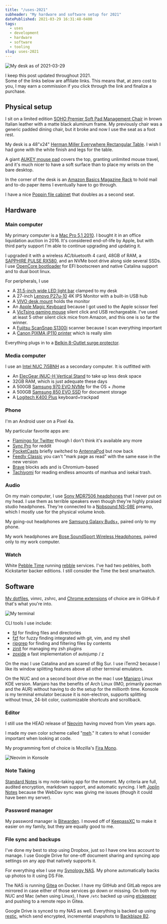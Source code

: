 ```yaml
---
title: "/uses-2021"
subheader: "My hardware and software setup for 2021"
datePublished: 2021-03-29 16:31:48-0400
tags:
  - uses
  - development
  - hardware
  - software
  - tooling
slug: uses-2021
---
```


![My desk as of 2021-03-29](./assets/desk-2021.png "My desk as of 2021-03-29")

I keep this post updated throughout 2021.  
Some of the links below are affiliate links. This means that, at zero cost to
you, I may earn a commission if you click through the link and finalize
a purchase.

## Physical setup

I sit on a limited edition [SOHO Premier Soft Pad Management Chair] in brown
Italian leather with a matte black aluminum frame. My previously chair was
a generic padded dining chair, but it broke and now I use the seat as a foot
rest.

My desk is a 48"x24" [Herman Miller Everywhere Rectangular Table]. I wish
I had gone with the white finish and legs for the table.

A giant [AUKEY mouse pad] covers the top, granting unlimited mouse travel, and
it's much nicer to have a soft surface than to place my wrists on the bare
desktop.

In the corner of the desk is an [Amazon Basics Magazine Rack] to hold mail and
to-do paper items I eventually have to go through.

I have a nice [Poppin file cabinet] that doubles as a second seat.

## Hardware

### Main computer

My primary computer is a [Mac Pro 5,1 2010]. I bought it in an office
liquidation auction in 2016. It's considered end-of-life by Apple, but with
third party support I'm able to continue upgrading and updating it.

I upgraded it with a wireless AC/bluetooth 4 card, 48GB of RAM, a [SAPPHIRE
PULSE RX580], and an NVMe boot drive along side several SSDs. I use [OpenCore
bootloader] for EFI bootscreen and native Catalina support and to dual boot
linux.

For peripherals, I use

- A [31.5-inch wide LED light bar] clamped to my desk
- A 27-inch [Lenovo P27u-10] 4K IPS Monitor with a built-in USB hub
- A [VIVO desk mount] holds the monitor
- An [Apple Magic Keyboard] because I got used to the Apple scissor feel
- A [VicTsing gaming mouse] silent click and USB rechargeable. I've used at
  least 5 other silent click mice from Amazon, and this one is so far the
  winner.
- A [Fujitsu ScanSnap S1300i] scanner because I scan everything important
- A [Canon PIXMA iP110 printer] which is really slim

Everything plugs in to a [Belkin 8-Outlet surge protector].

### Media computer

I use an [Intel NUC 7i5BNH] as a secondary computer. It is outfitted with

- An [ElecGear iNUC-H Vertical Stand] to take up less desk space
- 32GB RAM, which is just adequate these days
- A 500GB [Samsung 970 EVO NVMe] for the OS + /home
- A 500GB [Samsung 850 EVO SSD] for document storage
- A [Logitech K400 Plus] keyboard+trackpad

### Phone

I'm an Android user on a Pixel 4a.

My particular favorite apps are:

- [Flamingo for Twitter] though I don't think it's available any more
- [Sync Pro] for reddit
- [PocketCasts] briefly switched to [AntennaPod] but now back
- [Feedly Classic] you can't "mark page as read" with the same ease in the new
  version
- [Brave] blocks ads and is Chromium-based
- [Tachiyomi] for reading endless amounts of manhua and isekai trash.

### Audio

On my main computer, I use [Sony MDR7506 headphones] that I never put on my
head. I use them as terrible speakers even though they're highly praised
studio headphones. They're connected to a [Nobsound NS-08E] preamp, which
I mostly use for the physical volume knob.

My going-out headphones are [Samsung Galaxy Buds+], paired only to my phone.

My work headphones are [Bose SoundSport Wireless Headphones], paired only to
my work computer.

### Watch

White [Pebble Time] running [rebble] services. I've had two pebbles, both
Kickstarter backer editions. I still consider the Time the best smartwatch.

## Software

[My dotfiles], vimrc, zshrc, and [Chrome extensions] of choice are in GitHub
if that's what you're into.

![My terminal](./assets/terminal-potatopro.png "My Terminal")

CLI tools I use include:

- [fd] for finding files and directories
- [fzf] for fuzzy finding integrated with git, vim, and my shell
- [ripgrep] for finding and filtering files by contents
- [zinit] for managing my zsh plugins
- [zoxide] a fast implementation of autojump / z

On the mac I use Catalina and am scared of Big Sur. I use iTerm2 because
I like its window splitting features above all other terminal emulators.

On the NUC and on a second boot drive on the mac I use [Manjaro] Linux KDE
version. Manjaro has the benefits of Arch Linux (IMO, primarily pacman and the
AUR) without having to do the setup for the millionth time. Konsole is my
terminal emulator because it is non-electron, supports splitting without tmux,
24-bit color, customizable shortcuts and scrollback.

### Editor

I still use the HEAD release of [Neovim] having moved from Vim years ago.

I made my own color scheme called "[meh]." It caters to what I consider
important when looking at code.

My programming font of choice is Mozilla's [Fira Mono].

![Neovim in Konsole](./assets/vim-potatonuc.png "Neovim in Konsole")

### Note Taking

[Standard Notes] is my note-taking app for the moment. My criteria are full,
audited encryption, markdown support, and automatic syncing. I left
[Joplin Notes] because the WebDav sync was giving me issues (though it could
have been my server).

### Password manager

My password manager is [Bitwarden]. I moved off of [KeepassXC] to make it
easier on my family, but they are equally good to me.

### File sync and backups

I've done my best to stop using Dropbox, just so I have one less account to
manage. I use Google Drive for one-off document sharing and syncing app
settings on any app that natively supports it.

For everything else I use my [Synology NAS]. My phone automatically backs up
photos to it using DS File.

The NAS is running [Gitea] on Docker. I have my GitHub and GitLab repos are
mirrored in case either of those services go down or missing. On both my NUC
and Mac (when using Linux), I have `/etc` backed up using [etckeeper] and
pushing to a remote repo in Gitea.

Google Drive is synced to my NAS as well. Everything is backed up using
[restic], which send encrypted, incremental snapshots to [Backblaze B2].


[31.5-inch wide LED light bar]: https://amzn.to/3wcr83h
[Intel NUC 7i5BNH]: https://amzn.to/3afGKJQ
[ElecGear iNUC-H Vertical Stand]: https://amzn.to/3uXvvxo
[Lenovo P27u-10]: https://amzn.to/3toSJMO
[VIVO desk mount]: https://amzn.to/3rCPHTk
[Samsung 970 EVO NVMe]: https://amzn.to/3cwF6oE
[Samsung 850 EVO SSD]: https://amzn.to/2PiZa51
[Fujitsu ScanSnap S1300i]: https://amzn.to/39pD1c5
[Canon PIXMA iP110 printer]: https://www.usa.canon.com/internet/portal/us/home/products/details/printers/inkjet-single-function/ip-series/ip110
[Apple Magic Keyboard]: https://amzn.to/3fm30Fi
[VicTsing gaming mouse]: https://amzn.to/3sAWSwL
[Sony MDR7506 headphones]: https://amzn.to/3syEO6d
[Bose SoundSport Wireless Headphones]: https://amzn.to/2Rz6gDf
[Amazon Basics Magazine Rack]: https://amzn.to/3dlQtAg
[AUKEY mouse pad]: https://amzn.to/2Pb1NGi
[Belkin 8-Outlet surge protector]: https://amzn.to/3dlicje
[Herman Miller Everywhere Rectangular Table]: https://store.hermanmiller.com/office/conference-tables/everywhere-rectangular-table/3383.html
[Manjaro]: https://manjaro.org/
[My dotfiles]: https://github.com/davidosomething/dotfiles
[Chrome extensions]: https://github.com/davidosomething/dotfiles/blob/dev/chromium/extensions.md
[meh]: https://github.com/davidosomething/vim-colors-meh
[Joplin Notes]: https://joplinapp.org/
[Standard Notes]: https://standardnotes.org/
[Bitwarden]: https://bitwarden.com/
[KeepassXC]: https://keepassxc.org/
[Fira Mono]: https://mozilla.github.io/Fira/
[restic]: https://restic.net/
[etckeeper]: https://joeyh.name/code/etckeeper/
[Poppin file cabinet]: https://amzn.to/32ganpY
[Neovim]: https://neovim.io
[Nova Launcher Prime]: https://play.google.com/store/apps/details?id=com.teslacoilsw.launcher.prime&hl=en_US
[Flamingo for Twitter]: https://play.google.com/store/apps/details?id=com.samruston.twitter
[Sync Pro]: https://play.google.com/store/apps/details?id=com.laurencedawson.reddit_sync.pro
[KDE Connect]: https://play.google.com/store/apps/details?id=org.kde.kdeconnect_tp
[AntennaPod]: https://play.google.com/store/apps/details?id=de.danoeh.antennapod
[PocketCasts]: https://play.google.com/store/apps/details?id=au.com.shiftyjelly.pocketcasts&hl=en_US
[Feedly Classic]: https://play.google.com/store/apps/details?id=com.devhd.feedly.classic
[Amazon Moto X4]: https://amzn.to/31uqVdt
[rebble]: http://rebble.io/
[fzf]: https://github.com/junegunn/fzf
[fd]: https://github.com/sharkdp/fd
[ripgrep]: https://github.com/BurntSushi/ripgrep
[zinit]: https://github.com/zdharma/zinit
[zoxide]: https://github.coma/ajeetdsouza/zoxide
[Backblaze B2]: https://www.backblaze.com/
[Synology NAS]: https://www.synology.com/
[Gitea]: https://gitea.io/
[Watchtower]: https://containrrr.github.io/watchtower/
[Pebble Time]: https://www.kickstarter.com/projects/getpebble/pebble-time-awesome-smartwatch-no-compromises
[Brave]: https://play.google.com/store/apps/details?id=com.brave.browser
[Mac Pro 5,1 2010]: https://forums.macrumors.com/forums/mac-pro.1/
[SAPPHIRE PULSE RX580]: https://amzn.to/3af7lGY
[OpenCore bootloader]: https://github.com/acidanthera/OpenCorePkg
[Logitech K400 Plus]: https://www.logitech.com/en-us/product/wireless-touch-keyboard-k400-plus
[Tachiyomi]: https://tachiyomi.org/
[SOHO Premier Soft Pad Management Chair]: https://www.lauradavidsondirect.com/collections/soho-pad
[Samsung Galaxy Buds+]: https://amzn.to/31sbqmt
[Nobsound NS-08E]: https://amzn.to/2OajG7C
